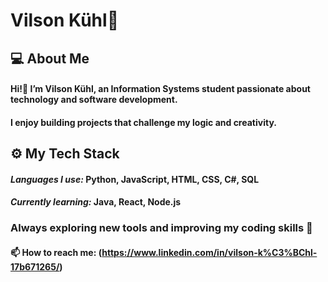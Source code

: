 # Vilson Kühl🐋

## 💻 About Me
#### Hi!👋 I’m Vilson Kühl, an Information Systems student passionate about technology and software development.
#### I enjoy building projects that challenge my logic and creativity.


## ⚙️ My Tech Stack
#### *Languages I use:* Python, JavaScript, HTML, CSS, C#, SQL
#### *Currently learning:* Java, React, Node.js

### Always exploring new tools and improving my coding skills 🚀

#### 📫 How to reach me: (https://www.linkedin.com/in/vilson-k%C3%BChl-17b671265/)

